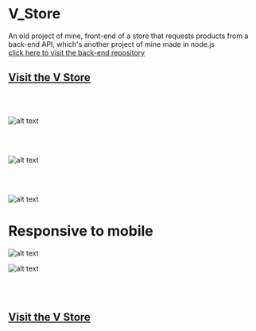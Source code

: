# V_Store
An old project of mine, front-end of a store that requests products from a back-end API, which's another project of mine made in node.js
<br>
[click here to visit the back-end repository](https://github.com/VitorFigm/V-store-rest-api)
## [Visit the V Store](https://vitorfigm.github.io/React_V_Store/)
<br>
<br>

![alt text](https://i.imgur.com/AVwnkZK.png)

<br>
<br>

![alt text](https://i.imgur.com/l72mouY.png)

<br>
<br>

![alt text](https://i.imgur.com/fbfvFs3.png)

# Responsive to mobile

![alt text](https://i.imgur.com/CYANrac.png)

![alt text](https://i.imgur.com/nBVIWSN.png)

<br>
<br>



## [Visit the V Store](https://vitorfigm.github.io/React_V_Store/)
